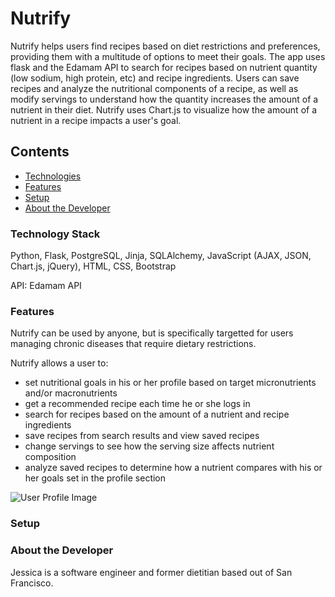 # Nutrify 

  Nutrify helps users find recipes based on diet restrictions and preferences, providing them with a multitude of options to meet their goals. The app uses flask and the Edamam API to search for recipes based on nutrient quantity (low sodium, high protein, etc) and recipe ingredients. Users can save recipes and analyze the nutritional components of a recipe, as well as modify servings to understand how the quantity increases the amount of a nutrient in their diet. Nutrify uses Chart.js to visualize how the amount of a nutrient in a recipe impacts a user's goal.

## Contents
* [Technologies](#technologies)
* [Features](#features)
* [Setup](#isetup)
* [About the Developer](#about-the-developer)

### Technology Stack

Python, Flask, PostgreSQL, Jinja, SQLAlchemy, JavaScript (AJAX, JSON, Chart.js, jQuery), HTML, CSS, Bootstrap  

API: Edamam API        

### Features
Nutrify can be used by anyone, but is specifically targetted for users managing chronic diseases that require dietary restrictions.

Nutrify allows a user to: 
* set nutritional goals in his or her profile based on target micronutrients and/or macronutrients
* get a recommended recipe each time he or she logs in 
* search for recipes based on the amount of a nutrient and recipe ingredients
* save recipes from search results and view saved recipes 
* change servings to see how the serving size affects nutrient composition 
* analyze saved recipes to determine how a nutrient compares with his or her goals set in the profile section 

![User Profile Image](/home/vagrant/src/project/static/profile.png)





###  Setup 


### About the Developer
Jessica is a software engineer and former dietitian based out of San Francisco. 
